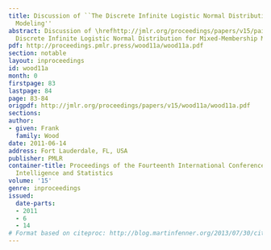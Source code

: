 ```yaml
---
title: Discussion of ``The Discrete Infinite Logistic Normal Distribution for Mixed-Membership
  Modeling''
abstract: Discussion of \hrefhttp://jmlr.org/proceedings/papers/v15/paisley11a.htmlThe
  Discrete Infinite Logistic Normal Distribution for Mixed-Membership Modeling.
pdf: http://proceedings.pmlr.press/wood11a/wood11a.pdf
section: notable
layout: inproceedings
id: wood11a
month: 0
firstpage: 83
lastpage: 84
page: 83-84
origpdf: http://jmlr.org/proceedings/papers/v15/wood11a/wood11a.pdf
sections: 
author:
- given: Frank
  family: Wood
date: 2011-06-14
address: Fort Lauderdale, FL, USA
publisher: PMLR
container-title: Proceedings of the Fourteenth International Conference on Artificial
  Intelligence and Statistics
volume: '15'
genre: inproceedings
issued:
  date-parts:
  - 2011
  - 6
  - 14
# Format based on citeproc: http://blog.martinfenner.org/2013/07/30/citeproc-yaml-for-bibliographies/
---
```


